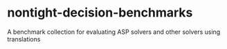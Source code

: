# nontight-decision-benchmarks
A benchmark collection for evaluating ASP solvers and other solvers using translations
